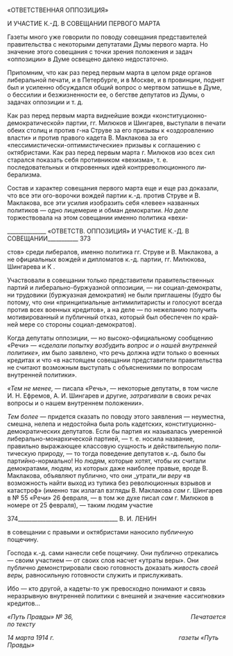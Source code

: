 «ОТВЕТСТВЕННАЯ ОППОЗИЦИЯ»

И УЧАСТИЕ К.-Д. В СОВЕЩАНИИ ПЕРВОГО МАРТА

Газеты много уже говорили по поводу совещания представителей правительства с некоторыми депутатами Думы первого марта. Но значение этого совещания с точки зрения положения и задач «оппозиции» в Думе освещено далеко недостаточно.

Припомним, что как раз перед первым марта в целом ряде органов либеральной пе­чати, и в Петербурге, и в Москве, и в провинции, поднят был и усиленно обсуждался общий вопрос о мертвом затишье в Думе, о бессилии и безжизненности ее, о бегстве депутатов из Думы, о задачах оппозиции и т. д.

Как раз перед первым марта виднейшие вожди «конституционно-демократической» партии, гг. Милюков и Шингарев, выступали в печати обеих столиц и против г-на Струве за его призывы к «оздоровлению власти» и против правого кадета В. Маклакова за его «пессимистически-оптимистические» призывы к соглашению с октябристами. Как раз перед первым марта г. Милюков изо всех сил старался показать себя противни­ком «вехизма», т. е. последовательных и откровенных идей контрреволюционного ли­берализма.

Состав и характер совещания первого марта еще и еще раз доказали, что все эти ого-ворочки вождей партии к.-д. против Струве и В. Маклакова, все эти усилия изобразить себя «левее» названных политиков — одно лицемерие и обман демократии. _На деле_ торжествовала на этом совещании именно политика «вехи-

  

______________ «ОТВЕТСТВ. ОППОЗИЦИЯ» И УЧАСТИЕ К.-Д. В СОВЕЩАНИИ___________ 373

стов» среди либералов, именно политика гг. Струве и В. Маклакова, а не официальных вождей и дипломатов к.-д. партии, гг. Милюкова, Шингарева и К .

Участвовали в совещании только представители правительственных партий и либе­рально-буржуазной оппозиции, — ни социал-демократы, ни трудовики (буржуазная демократия) не были приглашены (будто бы потому, что они «принципиальные анти­милитаристы и голосуют всегда против всех военных кредитов», а на деле — по неже­ланию получить мотивированный и публичный отказ, который был обеспечен по край­ней мере со стороны социал-демократов).

Когда депутаты оппозиции, — но высоко-официальному сообщению «Речи» — _«сделали попытку возбудить вопрос и о нашей внутренней политике»,_ им было заявле­но, что речь должна идти только о военных кредитах и что «в настоящем совещании представители правительства не считают возможным выступать с объяснениями по во­просам внутренней политики».

_«Тем не менее,_ — писала «Речь», — некоторые депутаты, в том числе И. Н. Ефремов, А. И. Шингарев и другие, _затрагивали_ в своих речах вопросы и о нашем внутреннем положении».

_Тем более_ — придется сказать по поводу этого заявления — неуместна, смешна, не­лепа и недостойна была роль кадетских, конституционно-демократических депутатов. Если бы партия их называлась умеренной либерально-монархической партией, — т. е. носила название, правильно выражающее классовую сущность и действительную поли­тическую природу, — то тогда поведение депутатов к.-д. было бы партийно-нормально! Но людям, которые хотят, чтобы их считали демократами, людям, из кото­рых даже наиболее правые, вроде В. Маклакова, объявляют публично, что они _утрати­__ли веру_ «в возможность найти выход из тупика без революционных взрывов и катаст­роф» (именно так излагал взгляды В. Маклакова _сам_ г. Шингарев в № 55 «Речи» 26 февраля, — в том же духе писал _сам_ г. Милюков в номере от 25 февраля), — таким лю­дям участие

  

374____________________________________ В. И. ЛЕНИН

в совещании с правыми и октябристами наносило публичную пощечину.

Господа к.-д. сами нанесли себе пощечину. Они публично отрекались — своим уча­стием — от своих слов насчет «утраты веры». Они публично демонстрировали свою готовность доказать _живость своей веры,_ равносильную готовности служить и при­служивать.

Ибо — кто другой, а кадеты-то уж превосходно понимают и связь неразрывную внутренней политики с внешней и значение «ассигновки» кредитов...

_«Путь Правды» № 36,                                                                     Печатается по тексту_

_14 марта 1914 г.                                                                         газеты «Путь Правды»_